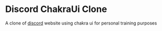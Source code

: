 # Discord ChakraUi Clone

A clone of [discord](https://discord.com/) website using chakra ui for personal training purposes
